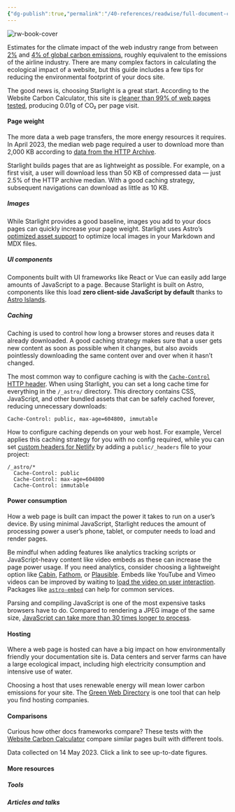 ```yaml
---
{"dg-publish":true,"permalink":"/40-references/readwise/full-document-contents/eco-friendly-docs/","tags":["rw/articles"]}
---
```


![rw-book-cover](https://starlight.astro.build/og.jpg?v=1)

Estimates for the climate impact of the web industry range from between [2%](https://www.sciencefocus.com/science/what-is-the-carbon-footprint-of-the-internet/) and [4% of global carbon emissions](https://www.bbc.com/future/article/20200305-why-your-internet-habits-are-not-as-clean-as-you-think), roughly equivalent to the emissions of the airline industry. There are many complex factors in calculating the ecological impact of a website, but this guide includes a few tips for reducing the environmental footprint of your docs site.

The good news is, choosing Starlight is a great start. According to the Website Carbon Calculator, this site is [cleaner than 99% of web pages tested](https://www.websitecarbon.com/website/starlight-astro-build-getting-started/), producing 0.01g of CO₂ per page visit.

#### Page weight

The more data a web page transfers, the more energy resources it requires. In April 2023, the median web page required a user to download more than 2,000 KB according to [data from the HTTP Archive](https://httparchive.org/reports/state-of-the-web).

Starlight builds pages that are as lightweight as possible. For example, on a first visit, a user will download less than 50 KB of compressed data — just 2.5% of the HTTP archive median. With a good caching strategy, subsequent navigations can download as little as 10 KB.

##### Images

While Starlight provides a good baseline, images you add to your docs pages can quickly increase your page weight. Starlight uses Astro’s [optimized asset support](https://docs.astro.build/en/guides/assets/) to optimize local images in your Markdown and MDX files.

##### UI components

Components built with UI frameworks like React or Vue can easily add large amounts of JavaScript to a page. Because Starlight is built on Astro, components like this load **zero client-side JavaScript by default** thanks to [Astro Islands](https://docs.astro.build/en/concepts/islands/).

##### Caching

Caching is used to control how long a browser stores and reuses data it already downloaded. A good caching strategy makes sure that a user gets new content as soon as possible when it changes, but also avoids pointlessly downloading the same content over and over when it hasn’t changed.

The most common way to configure caching is with the [`Cache-Control` HTTP header](https://csswizardry.com/2019/03/cache-control-for-civilians/). When using Starlight, you can set a long cache time for everything in the `/_astro/` directory. This directory contains CSS, JavaScript, and other bundled assets that can be safely cached forever, reducing unnecessary downloads:

```
Cache-Control: public, max-age=604800, immutable
```

How to configure caching depends on your web host. For example, Vercel applies this caching strategy for you with no config required, while you can set [custom headers for Netlify](https://docs.netlify.com/routing/headers/) by adding a `public/_headers` file to your project:

```
/_astro/*
  Cache-Control: public
  Cache-Control: max-age=604800
  Cache-Control: immutable
```

#### Power consumption

How a web page is built can impact the power it takes to run on a user’s device. By using minimal JavaScript, Starlight reduces the amount of processing power a user’s phone, tablet, or computer needs to load and render pages.

Be mindful when adding features like analytics tracking scripts or JavaScript-heavy content like video embeds as these can increase the page power usage. If you need analytics, consider choosing a lightweight option like [Cabin](https://withcabin.com/), [Fathom](https://usefathom.com/), or [Plausible](https://plausible.io/). Embeds like YouTube and Vimeo videos can be improved by waiting to [load the video on user interaction](https://web.dev/iframe-lazy-loading/). Packages like [`astro-embed`](https://www.npmjs.com/package/astro-embed) can help for common services.

Parsing and compiling JavaScript is one of the most expensive tasks browsers have to do. Compared to rendering a JPEG image of the same size, [JavaScript can take more than 30 times longer to process](https://medium.com/dev-channel/the-cost-of-javascript-84009f51e99e).

#### Hosting

Where a web page is hosted can have a big impact on how environmentally friendly your documentation site is. Data centers and server farms can have a large ecological impact, including high electricity consumption and intensive use of water.

Choosing a host that uses renewable energy will mean lower carbon emissions for your site. The [Green Web Directory](https://www.thegreenwebfoundation.org/directory/) is one tool that can help you find hosting companies.

#### Comparisons

Curious how other docs frameworks compare? These tests with the [Website Carbon Calculator](https://www.websitecarbon.com/) compare similar pages built with different tools.

Data collected on 14 May 2023. Click a link to see up-to-date figures.

#### More resources

##### Tools

##### Articles and talks
